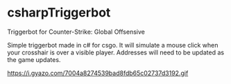 # csharpTriggerbot
Triggerbot for Counter-Strike: Global Offsensive 

Simple triggerbot made in c# for csgo. It will simulate a mouse click when your crosshair is over a visible player. Addresses will need to be updated as the game updates.

https://i.gyazo.com/7004a8274539bad8fdb65c02737d3192.gif
